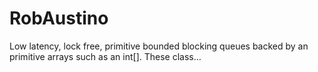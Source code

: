 # RobAustino
Low latency, lock free, primitive bounded blocking queues backed by an primitive arrays such as an int[]. These class…
